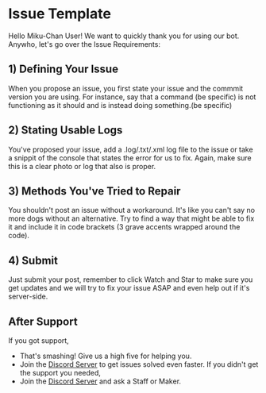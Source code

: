 # Issue Template
Hello Miku-Chan User! We want to quickly thank you for using our bot. Anywho, let's go over the Issue Requirements:

## 1) Defining Your Issue
When you propose an issue, you first state your issue and the commmit version you are using. For instance, say that a command (be specific) is not functioning as it should and is instead doing something.(be specific)

## 2) Stating Usable Logs
You've proposed your issue, add a .log/.txt/.xml log file to the issue or take a snippit of the console that states the error for us to fix. Again, make sure this is a clear photo or log that also is proper.

## 3) Methods You've Tried to Repair
You shouldn't post an issue without a workaround. It's like you can't say no more dogs without an alternative. Try to find a way that might be able to fix it and include it in code brackets (3 grave accents wrapped around the code).

## 4) Submit
Just submit your post, remember to click Watch and Star to make sure you get updates and we will try to fix your issue ASAP and even help out if it's server-side.

## After Support
If you got support,
  + That's smashing! Give us a high five for helping you.
  + Join the [Discord Server]() to get issues solved even faster.
If you didn't get the support you needed,
  + Join the [Discord Server]() and ask a Staff or Maker.
